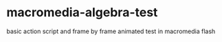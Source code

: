 # macromedia-algebra-test

basic action script and frame by frame animated test in macromedia flash
